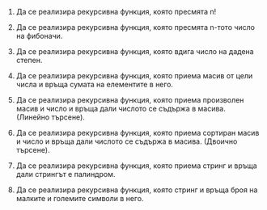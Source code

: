 1. Да се реализира рекурсивна функция, която пресмята n!

2. Да се реализира рекурсивна функция, която пресмята n-тото число на фибоначи.

3. Да се реализира рекурсивна функция, която вдига число на дадена степен.

4. Да се реализира рекурсивна функция, която приема масив от цели числа и връща сумата на елементите в него.

5. Да се реализира рекурсивна функция, която приема произволен масив и число и връща дали числото се съдържа в масива. 
   (Линейно търсене).

6. Да се реализира рекурсивна функция, която приема сортиран масив и число и връща дали числото се съдържа в масива. 
   (Двоично търсене).

7. Да се реализира рекурсивна функция, която приема стринг и връща дали стрингът е палиндром.

8. Да се реализира рекурсивна функция, която стринг и връща броя на малките и големите символи в него.
